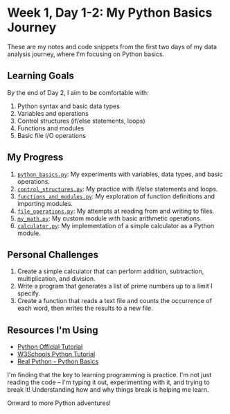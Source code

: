 # Week 1, Day 1-2: My Python Basics Journey

These are my notes and code snippets from the first two days of my data analysis journey, where I'm focusing on Python basics.

## Learning Goals

By the end of Day 2, I aim to be comfortable with:

1. Python syntax and basic data types
2. Variables and operations
3. Control structures (if/else statements, loops)
4. Functions and modules
5. Basic file I/O operations

## My Progress

1. [`python_basics.py`](./python_basics.py): My experiments with variables, data types, and basic operations.
2. [`control_structures.py`](./control_structures.py): My practice with if/else statements and loops.
3. [`functions_and_modules.py`](./functions_and_modules.py): My exploration of function definitions and importing modules.
4. [`file_operations.py`](./file_operations.py): My attempts at reading from and writing to files.
5. [`my_math.py`](./my_math.py): My custom module with basic arithmetic operations.
6. [`calculator.py`](./calculator.py): My implementation of a simple calculator as a Python module.

## Personal Challenges

1. Create a simple calculator that can perform addition, subtraction, multiplication, and division.
2. Write a program that generates a list of prime numbers up to a limit I specify.
3. Create a function that reads a text file and counts the occurrence of each word, then writes the results to a new file.

## Resources I'm Using

- [Python Official Tutorial](https://docs.python.org/3/tutorial/)
- [W3Schools Python Tutorial](https://www.w3schools.com/python/)
- [Real Python - Python Basics](https://realpython.com/python-basics/)

I'm finding that the key to learning programming is practice. I'm not just reading the code – I'm typing it out, experimenting with it, and trying to break it! Understanding how and why things break is helping me learn.

Onward to more Python adventures!